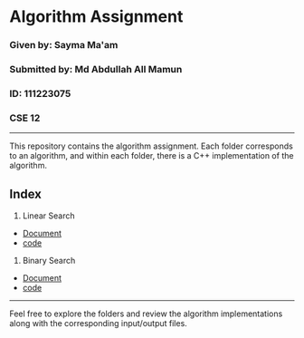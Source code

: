 # Algorithm Assignment

### Given by: Sayma Ma'am
### Submitted by: Md Abdullah All Mamun
### ID: 111223075
### CSE 12

---

This repository contains the algorithm assignment. Each folder corresponds to an algorithm, and within each folder, there is a C++ implementation of the algorithm.

## Index

1. Linear Search
-   [Document](/Linear_search/linear_search.md) 
-   [code](/Linear_search/linear_search.cpp)
1. Binary Search
-   [Document](/Binary_Search/Binary_search.md) 
-   [code](/Binary_Search/Binary_search.cpp)

---

Feel free to explore the folders and review the algorithm implementations along with the corresponding input/output files.
